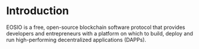 # Introduction

EOSIO is a free, open-source blockchain software protocol that provides developers and entrepreneurs with a platform on which to build, deploy and run high-performing decentralized applications (DAPPs).